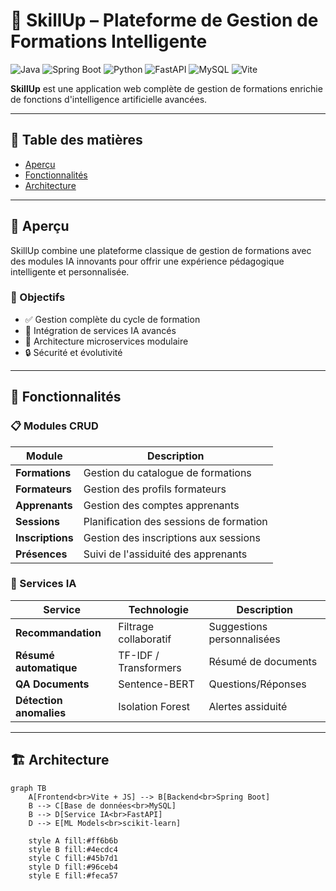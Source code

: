 # 🚀 SkillUp – Plateforme de Gestion de Formations Intelligente

![Java](https://img.shields.io/badge/Java-17-orange)
![Spring Boot](https://img.shields.io/badge/Spring%20Boot-3.0-brightgreen)
![Python](https://img.shields.io/badge/Python-3.11-blue)
![FastAPI](https://img.shields.io/badge/FastAPI-0.100-teal)
![MySQL](https://img.shields.io/badge/MySQL-8.0-blue)
![Vite](https://img.shields.io/badge/Vite-4.0-purple)

**SkillUp** est une application web complète de gestion de formations enrichie de fonctions d'intelligence artificielle avancées.

---

## 📖 Table des matières

- [Aperçu](#-aperçu)
- [Fonctionnalités](#-fonctionnalités)
- [Architecture](#-architecture)

---

## 🎯 Aperçu

SkillUp combine une plateforme classique de gestion de formations avec des modules IA innovants pour offrir une expérience pédagogique intelligente et personnalisée.

### 🎯 Objectifs
- ✅ Gestion complète du cycle de formation
- 🧠 Intégration de services IA avancés
- 🚀 Architecture microservices modulaire
- 🔒 Sécurité et évolutivité

---

## 🧩 Fonctionnalités

### 📋 Modules CRUD
| Module | Description |
|--------|-------------|
| **Formations** | Gestion du catalogue de formations |
| **Formateurs** | Gestion des profils formateurs |
| **Apprenants** | Gestion des comptes apprenants |
| **Sessions** | Planification des sessions de formation |
| **Inscriptions** | Gestion des inscriptions aux sessions |
| **Présences** | Suivi de l'assiduité des apprenants |

### 🤖 Services IA
| Service | Technologie | Description |
|---------|-------------|-------------|
| **Recommandation** | Filtrage collaboratif | Suggestions personnalisées |
| **Résumé automatique** | TF-IDF / Transformers | Résumé de documents |
| **QA Documents** | Sentence-BERT | Questions/Réponses |
| **Détection anomalies** | Isolation Forest | Alertes assiduité |

---

## 🏗 Architecture

```mermaid
graph TB
    A[Frontend<br>Vite + JS] --> B[Backend<br>Spring Boot]
    B --> C[Base de données<br>MySQL]
    B --> D[Service IA<br>FastAPI]
    D --> E[ML Models<br>scikit-learn]
    
    style A fill:#ff6b6b
    style B fill:#4ecdc4
    style C fill:#45b7d1
    style D fill:#96ceb4
    style E fill:#feca57

